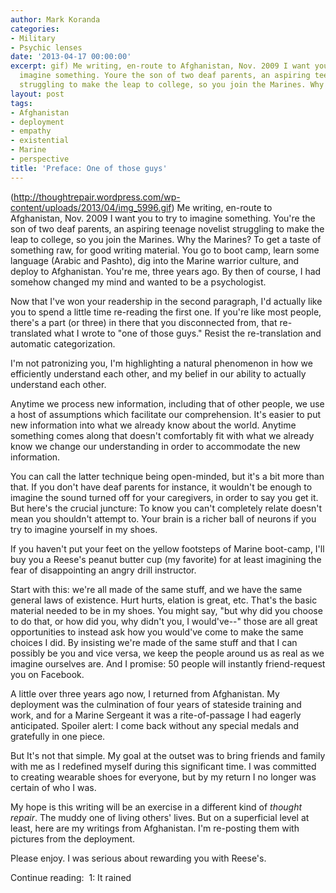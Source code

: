```yaml
---
author: Mark Koranda
categories:
- Military
- Psychic lenses
date: '2013-04-17 00:00:00'
excerpt: gif) Me writing, en-route to Afghanistan, Nov. 2009 I want you to try to
  imagine something. Youre the son of two deaf parents, an aspiring teenage novelist
  struggling to make the leap to college, so you join the Marines. Why the Marines?
layout: post
tags:
- Afghanistan
- deployment
- empathy
- existential
- Marine
- perspective
title: 'Preface: One of those guys'
---
```





(http://thoughtrepair.wordpress.com/wp-content/uploads/2013/04/img_5996.gif) Me writing, en-route to Afghanistan, Nov. 2009
I want you to try to imagine something. You're the son of two deaf parents, an aspiring teenage novelist struggling to make the leap to college, so you join the Marines. Why the Marines? To get a taste of something raw, for good writing material. You go to boot camp, learn some language (Arabic and Pashto), dig into the Marine warrior culture, and deploy to Afghanistan. You're me, three years ago. By then of course, I had somehow changed my mind and wanted to be a psychologist.

Now that I've won your readership in the second paragraph, I'd actually like you to spend a little time re-reading the first one. If you're like most people, there's a part (or three) in there that you disconnected from, that re-translated what I wrote to "one of those guys." Resist the re-translation and automatic categorization.

I'm not patronizing you, I'm highlighting a natural phenomenon in how we efficiently understand each other, and my belief in our ability to actually understand each other.

Anytime we process new information, including that of other people, we use a host of assumptions which facilitate our comprehension. It's easier to put new information into what we already know about the world. Anytime something comes along that doesn't comfortably fit with what we already know we change our understanding in order to accommodate the new information.

You can call the latter technique being open-minded, but it's a bit more than that. If you don't have deaf parents for instance, it wouldn't be enough to imagine the sound turned off for your caregivers, in order to say you get it. But here's the crucial juncture: To know you can't completely relate doesn't mean you shouldn't attempt to. Your brain is a richer ball of neurons if you try to imagine yourself in my shoes.

If you haven't put your feet on the yellow footsteps of Marine boot-camp, I'll buy you a Reese's peanut butter cup (my favorite) for at least imagining the fear of disappointing an angry drill instructor.

Start with this: we're all made of the same stuff, and we have the same general laws of existence. Hurt hurts, elation is great, etc. That's the basic material needed to be in my shoes. You might say, "but why did you choose to do that, or how did you, why didn't you, I would've--" those are all great opportunities to instead ask how you would've come to make the same choices I did. By insisting we're made of the same stuff and that I can possibly be you and vice versa, we keep the people around us as real as we imagine ourselves are. And I promise: 50 people will instantly friend-request you on Facebook.

A little over three years ago now, I returned from Afghanistan. My deployment was the culmination of four years of stateside training and work, and for a Marine Sergeant it was a rite-of-passage I had eagerly anticipated. Spoiler alert: I come back without any special medals and gratefully in one piece.

But It's not that simple. My goal at the outset was to bring friends and family with me as I redefined myself during this significant time. I was committed to creating wearable shoes for everyone, but by my return I no longer was certain of who I was.

My hope is this writing will be an exercise in a different kind of *thought repair*. The muddy one of living others' lives. But on a superficial level at least, here are my writings from Afghanistan. I'm re-posting them with pictures from the deployment.

Please enjoy. I was serious about rewarding you with Reese's.

Continue reading:  1: It rained